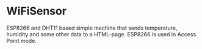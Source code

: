 # WiFiSensor
ESP8266 and DHT11 based simple machine that sends temperature, humidity and some other data to a HTML-page. ESP8266 is used in Access Point mode.
